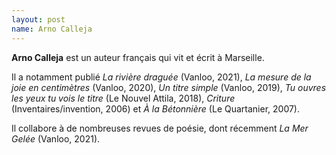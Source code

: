 ```yaml
---
layout: post
name: Arno Calleja
---
```

**Arno Calleja** est un auteur français qui vit et écrit à Marseille. 

Il a notamment publié *La rivière draguée* (Vanloo, 2021), *La mesure de la joie en centimètres* (Vanloo, 2020), *Un titre simple* (Vanloo, 2019), *Tu ouvres les yeux tu vois le titre* (Le Nouvel Attila, 2018), *Criture* (Inventaires/invention, 2006) et *À la Bétonnière* (Le Quartanier, 2007).

Il collabore à de nombreuses revues de poésie, dont récemment *La Mer Gelée* (Vanloo, 2021).  